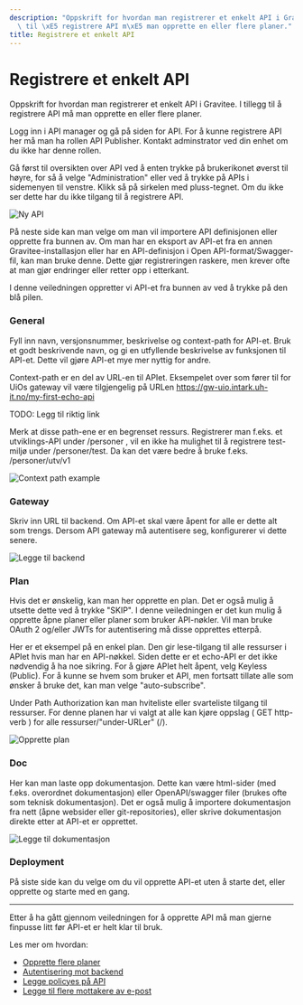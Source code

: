 ```yaml
---
description: "Oppskrift for hvordan man registrerer et enkelt API i Gravitee. I tillegg\
  \ til \xE5 registrere API m\xE5 man opprette en eller flere planer."
title: Registrere et enkelt API
---
```


# Registrere et enkelt API

Oppskrift for hvordan man registrerer et enkelt API i Gravitee. I tillegg til å registrere API må man opprette en eller flere planer.

Logg inn i API manager og gå på siden for API. For å kunne registrere API her må man ha rollen API Publisher. Kontakt adminstrator ved din enhet om du ikke har denne rollen.


Gå først til oversikten over API ved å enten trykke på brukerikonet øverst til høyre, for så å velge "Administration" eller ved å trykke på APIs i sidemenyen til venstre. Klikk så på sirkelen med pluss-tegnet. Om du ikke ser dette har du ikke tilgang til å registrere API.


![Ny API](/datadeling/img/image-20200924095643-2.png)


På neste side kan man velge om man vil importere API definisjonen eller opprette fra bunnen av. Om man har en eksport av API-et fra en annen Gravitee-installasjon eller har en API-definisjon i Open API-format/Swagger-fil, kan man bruke denne. Dette gjør registreringen raskere, men krever ofte at man gjør endringer eller retter opp i etterkant.


I denne veiledningen oppretter vi API-et fra bunnen av ved å trykke på den blå pilen.

### General

Fyll inn navn, versjonsnummer, beskrivelse og context-path for API-et. Bruk et godt beskrivende navn, og gi en utfyllende beskrivelse av funksjonen til API-et. Dette vil gjøre API-et mye mer nyttig for andre.


Context-path er en del av URL-en til APIet. Eksempelet over som fører til for UiOs gateway vil være tilgjengelig på URLen https://gw-uio.intark.uh-it.no/my-first-echo-api

TODO: Legg til riktig link

Merk at disse path-ene er en begrenset ressurs. Registrerer man f.eks. et utviklings-API under /personer , vil en ikke ha mulighet til å registrere test-miljø under /personer/test. Da kan det være bedre å bruke f.eks. /personer/utv/v1

![Context path example](/datadeling/img/image-20200924102426-3.png)


### Gateway
Skriv inn URL til backend. Om API-et skal være åpent for alle er dette alt som trengs. Dersom API gateway må autentisere seg, konfigurerer vi dette senere.

![Legge til backend](/datadeling/img/image-20200924114923-2.png)

### Plan

Hvis det er ønskelig, kan man her opprette en plan. Det er også mulig å utsette dette ved å trykke "SKIP". I denne veiledningen er det kun mulig å opprette åpne planer eller planer som bruker API-nøkler. Vil man bruke OAuth 2 og/eller JWTs for autentisering må disse opprettes etterpå.


Her er et eksempel på en enkel plan. Den gir lese-tilgang til alle ressurser i APIet hvis man har en API-nøkkel. Siden dette er et echo-API er det ikke nødvendig å ha noe sikring. For å gjøre APIet helt åpent, velg Keyless (Public). For å kunne se hvem som bruker et API, men fortsatt tillate alle som ønsker å bruke det, kan man velge "auto-subscribe".


Under Path Authorization kan man hviteliste eller svarteliste tilgang til ressurser. For denne planen har vi valgt at alle kan kjøre oppslag ( GET http-verb ) for alle ressurser/"under-URLer" (/).

![Opprette plan](/datadeling/img/image-20200924132314-3.png)

### Doc

Her kan man laste opp dokumentasjon. Dette kan være html-sider (med f.eks. overordnet dokumentasjon) eller OpenAPI/swagger filer (brukes ofte som teknisk dokumentasjon). Det er også mulig å importere dokumentasjon fra nett (åpne websider eller git-repositories), eller skrive dokumentasjon direkte etter at API-et er opprettet.


![Legge til dokumentasjon](/datadeling/img/image-20200924133645-4.png)


### Deployment


På siste side kan du velge om du vil opprette API-et uten å starte det, eller opprette og starte med en gang.

- - -

Etter å ha gått gjennom veiledningen for å opprette API må man gjerne finpusse litt før API-et er helt klar til bruk.


Les mer om hvordan:

* [Opprette flere planer](/docs/datadeling/veiledere/api-manager/opprette-plan)
* [Autentisering mot backend](/docs/datadeling/veiledere/api-manager/backend)
* [Legge policyes på API](/docs/datadeling/veiledere/api-manager/legge-pa-enkel-policy)
* [Legge til flere mottakere av e-post](/docs/datadeling/veiledere/api-manager/varsling-for-api-eiere)
